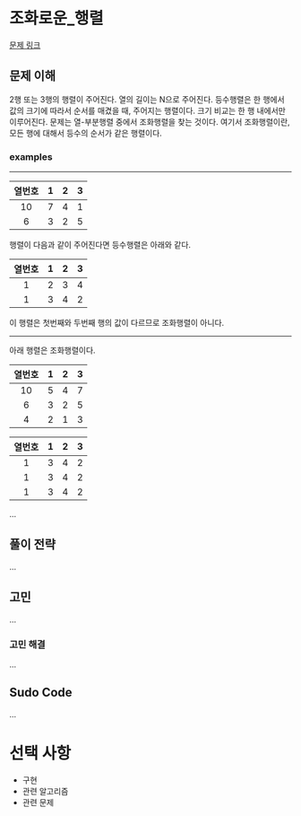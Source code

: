 # 조화로운_행렬

[문제 링크](https://www.acmicpc.net/problem/15977)


## 문제 이해   

2행 또는 3행의 행렬이 주어진다. 열의 길이는 N으로 주어진다. 
등수행렬은 한 행에서 값의 크기에 따라서 순서를 매겼을 때, 주어지는 행렬이다. 크기 비교는 한 행 내에서만 이루어진다. 
문제는 열-부분행렬 중에서 조화행렬을 찾는 것이다. 여기서 조화행렬이란, 모든 행에 대해서 등수의 순서가 같은 행렬이다. 

### examples

---

|열번호|1|2|3|
|:-:|:-:|:-:|:-:|
|10|7|4|1|
|6|3|2|5|

행렬이 다음과 같이 주어진다면 등수행렬은 아래와 같다.

|열번호|1|2|3|
|:-:|:-:|:-:|:-:|
|1|2|3|4|
|1|3|4|2|

이 행렬은 첫번째와 두번째 행의 값이 다르므로 조화행렬이 아니다. 

---

아래 행렬은 조화행렬이다. 

|열번호|1|2|3|
|:-:|:-:|:-:|:-:|
|10|5|4|7|
|6|3|2|5|
|4|2|1|3|

|열번호|1|2|3|
|:-:|:-:|:-:|:-:|
|1|3|4|2|
|1|3|4|2|
|1|3|4|2|


...

## 풀이 전략


...


## 고민

...

### 고민 해결

...

## Sudo Code

...

# 선택 사항

* 구현
* 관련 알고리즘
* 관련 문제
